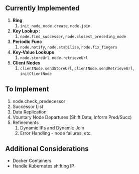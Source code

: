 ## Currently Implemented
1. **Ring**
   1. `init_node`, `node.create`, `node.join`
2. **Key Lookup :**
   1. `node.find_successor`, `node.closest_preceding_node`
3. **Periodic Func**
   1. `node.notify`, `node.stabilise`, `node.fix_fingers`
4. **Key-Value Lookups**
   1. `node.storeUrl`, `node.retrieveUrl`
5. **Client Nodes**
   1. `clientNode.sendStoreUrl`, `clientNode.sendRetrieveUrl`, `initClientNode`

## To Implement
1. node.check_predecessor
2. Successor List
3. Data Replication
4. Vountary Node Departures (Shift Data, Inform Pred/Succ)
5. Refinements
   1. Dynamic IPs and Dynamic Join
   2. Error Handling - node failures, etc.


## Additional Considerations
- Docker Containers
- Handle Kubernetes shifting IP